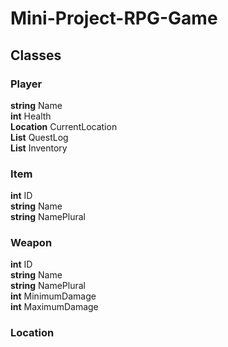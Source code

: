 # Mini-Project-RPG-Game

## Classes
### Player
**string** Name    
**int** Health    
**Location** CurrentLocation    
**List<PlayerQuest>** QuestLog    
**List<CountedItem>** Inventory    

### Item
**int** ID    
**string** Name    
**string** NamePlural    

### Weapon
**int** ID    
**string** Name    
**string** NamePlural   
**int** MinimumDamage    
**int** MaximumDamage    

### Location
